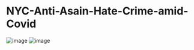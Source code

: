 # NYC-Anti-Asain-Hate-Crime-amid-Covid
![image](https://user-images.githubusercontent.com/98541044/194916609-67d7d4a9-5c09-4af2-a9a6-03c2ceb1c012.png)
![image](https://user-images.githubusercontent.com/98541044/194916761-38a017ef-426a-4e8c-90a3-c4e311285bcd.png)
